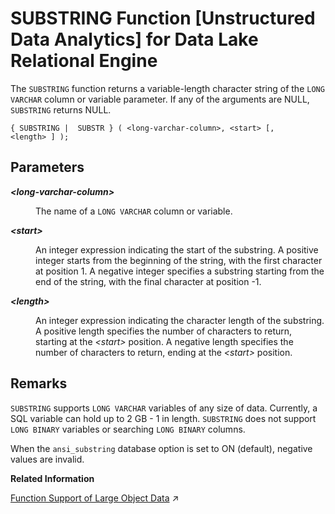 <!-- loioa605797284f210158739abd33dbbc317 -->

# SUBSTRING Function \[Unstructured Data Analytics\] for Data Lake Relational Engine

The `SUBSTRING` function returns a variable-length character string of the `LONG VARCHAR` column or variable parameter. If any of the arguments are NULL, `SUBSTRING` returns NULL.



```
{ SUBSTRING |  SUBSTR } ( <long-varchar-column>, <start> [, <length> ] );
```



<a name="loioa605797284f210158739abd33dbbc317__iq_iquda_187"/>

## Parameters


<dl>
<dt><b>

*<long-varchar-column\>*

</b></dt>
<dd>

The name of a `LONG VARCHAR` column or variable.



</dd><dt><b>

*<start\>*

</b></dt>
<dd>

An integer expression indicating the start of the substring. A positive integer starts from the beginning of the string, with the first character at position 1. A negative integer specifies a substring starting from the end of the string, with the final character at position -1.



</dd><dt><b>

*<length\>*

</b></dt>
<dd>

An integer expression indicating the character length of the substring. A positive length specifies the number of characters to return, starting at the *<start\>* position. A negative length specifies the number of characters to return, ending at the *<start\>* position.



</dd>
</dl>



<a name="loioa605797284f210158739abd33dbbc317__iq_iquda_188"/>

## Remarks

`SUBSTRING` supports `LONG VARCHAR` variables of any size of data. Currently, a SQL variable can hold up to 2 GB - 1 in length. `SUBSTRING` does not support `LONG BINARY` variables or searching `LONG BINARY` columns.

When the `ansi_substring` database option is set to ON \(default\), negative values are invalid.

**Related Information**  


[Function Support of Large Object Data](https://help.sap.com/viewer/a8937bea84f21015a80bc776cf758d50/2024_3_QRC/en-US/a60363a384f21015a7f7bc6286516522.html "Learn about the functions that support the LONG BINARY and LONG VARCHAR data types.") :arrow_upper_right:

